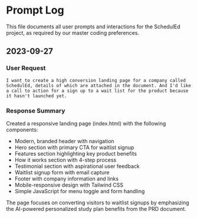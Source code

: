 # Prompt Log

This file documents all user prompts and interactions for the SchedulEd project, as required by our master coding preferences.

## 2023-09-27

### User Request
```
I want to create a high conversion landing page for a company called SchedulEd, details of which are attached in the document. And I'd like a call to action for a sign up to a wait list for the product because it hasn't launched yet.
```

### Response Summary
Created a responsive landing page (index.html) with the following components:
- Modern, branded header with navigation
- Hero section with primary CTA for waitlist signup
- Features section highlighting key product benefits
- How it works section with 4-step process
- Testimonial section with aspirational user feedback
- Waitlist signup form with email capture
- Footer with company information and links
- Mobile-responsive design with Tailwind CSS
- Simple JavaScript for menu toggle and form handling

The page focuses on converting visitors to waitlist signups by emphasizing the AI-powered personalized study plan benefits from the PRD document. 
